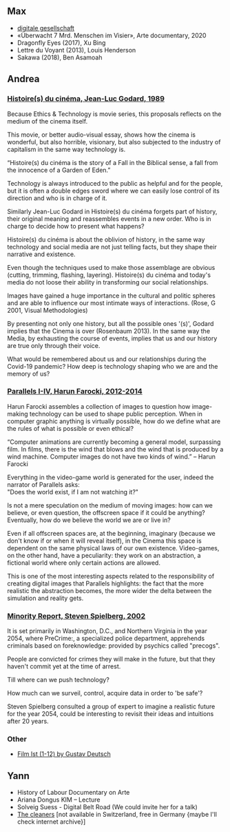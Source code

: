 ## Max
* [digitale gesellschaft](https://www.digitale-gesellschaft.ch/slides/master-workshops.html#/)
* «Überwacht 7 Mrd. Menschen im Visier», Arte documentary, 2020
* Dragonfly Eyes (2017), Xu Bing
* Lettre du Voyant (2013), Louis Henderson
* Sakawa (2018), Ben Asamoah

## Andrea

### [Histoire(s) du cinéma, Jean-Luc Godard, 1989](https://www.youtube.com/watch?v=r4r9xXe3P6w)

Because Ethics & Technology is movie series, this proposals reflects on the medium of the cinema itself.

This movie, or better audio-visual essay, shows how the cinema is wonderful, but also horrible, visionary, but also subjected to the industry of capitalism in the same way technology is.
   
“Histoire(s) du cinéma is the story of a Fall in the Biblical sense, a fall from the innocence of a Garden of Eden.” 

Technology is always introduced to the public as helpful and for the people, but it is often a double edges sword where we can easily lose control of its direction and who is in charge of it.

Similarly Jean-Luc Godard in Histoire(s) du cinéma forgets part of history, their original meaning and reassembles events in a new order. Who is in charge to decide how to present what happens?

Histoire(s) du cinéma is about the oblivion of history, in the same way technology and social media are not just telling facts, but they shape their narrative and existence.

Even though the techniques used to make those assemblage are obvious (cutting, trimming, flashing, layering). Histoire(s) du cinéma and today's media do not loose their ability in transforming our social relationships.

Images have gained a huge importance in the cultural and politic spheres and are able to influence our most intimate ways of interactions. (Rose, G 2001, Visual Methodologies)

By presenting not only one history, but all the possible ones '(s)', Godard implies that the Cinema is over (Rosenbaum 2013). In the same way the Media, by exhausting the course of events, implies that us and our history are true only through their voice.

What would be remembered about us and our relationships during the Covid-19 pandemic?
How deep is technology shaping who we are and the memory of us?

### [Parallels I-IV, Harun Farocki, 2012-2014](http://www.vdb.org/titles/parallel-i-iv)

Harun Farocki assembles a collection of images to question how image-making technology can be used to shape public perception.
When in computer graphic anything is virtually possible, how do we define what are the rules of what is possible or even ethical?

“Computer animations are currently becoming a general model, surpassing film. 
In films, there is the wind that blows and the wind that is produced by a wind machine. 
Computer images do not have two kinds of wind.”
– Harun Farocki  

Everything in the video-game world is generated for the user, indeed the narrator of Parallels asks:  
"Does the world exist, if I am not watching it?"

Is not a mere speculation on the medium of moving images: how can we believe, or even question, the offscreen space if it could be anything? 
Eventually, how do we believe the world we are or live in?  

Even if all offscreen spaces  are, at the beginning, imaginary (because we don't know if or when it will reveal itself), in the Cinema this space is dependent on the same physical laws of our own existence. Video-games, on the other hand, have a peculiarity: they work on an abstraction, a fictional world where only certain actions are allowed.

This is one of the most interesting aspects related to the responsibility of creating digital images that Parallels highlights: the fact that the more realistic the abstraction becomes, the more wider the delta between the simulation and reality gets.  

### [Minority Report, Steven Spielberg, 2002](https://www.youtube.com/watch?v=lG7DGMgfOb8)

It is set primarily in Washington, D.C., and Northern Virginia in the year 2054, where PreCrime:, a specialized police department, apprehends criminals based on foreknowledge: provided by psychics called "precogs".

People are convicted for crimes they will make in the future, but that they haven't commit yet at the time of arrest.

Till where can we push technology?

How much can we surveil, control, acquire data in order to 'be safe'?

Steven Spielberg consulted a group of expert to imagine a realistic future for the year 2054, could be interesting to revisit their ideas and intuitions after 20 years.

### Other
* [Film Ist (1-12) by Gustav Deutsch](https://www.youtube.com/watch?v=IAathUx9fWU&feature=emb_title)

## Yann
* History of Labour Documentary on Arte
* Ariana Dongus KIM – Lecture
* Solveig Suess - Digital Belt Road (We could invite her for a talk)
* [The cleaners](https://www.bpb.de/mediathek/273199/the-cleaners) [not available in Switzerland, free in Germany {maybe I'll check internet archive}]
